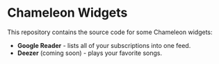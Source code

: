 # Chameleon Widgets

This repository contains the source code for some Chameleon widgets:

* **Google Reader** - lists all of your subscriptions into one feed.
* **Deezer** (coming soon) - plays your favorite songs.

